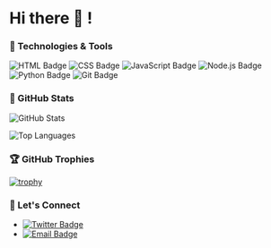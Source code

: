 # Hi there 👋 !

### 🔧 Technologies & Tools
![HTML Badge](https://img.shields.io/badge/-HTML5-E34F26?style=flat&logo=html5&logoColor=white)
![CSS Badge](https://img.shields.io/badge/-CSS3-1572B6?style=flat&logo=css3&logoColor=white)
![JavaScript Badge](https://img.shields.io/badge/-JavaScript-F7DF1E?style=flat&logo=javascript&logoColor=black)
![Node.js Badge](https://img.shields.io/badge/-Node.js-339933?style=flat&logo=node.js&logoColor=white)
![Python Badge](https://img.shields.io/badge/-Python-3776AB?style=flat&logo=python&logoColor=white)
![Git Badge](https://img.shields.io/badge/-Git-F05032?style=flat&logo=git&logoColor=white)

### 🌟 GitHub Stats
![GitHub Stats](https://github-readme-stats.vercel.app/api?username=your-username&show_icons=true&theme=radical)

![Top Languages](https://github-readme-stats.vercel.app/api/top-langs/?username=your-username&layout=compact&theme=radical)

### 🏆 GitHub Trophies
[![trophy](https://github-profile-trophy.vercel.app/?username=your-username&theme=onedark)](https://github.com/ryo-ma/github-profile-trophy)


### 💬 Let's Connect
- [![Twitter Badge](https://img.shields.io/badge/-Twitter-1DA1F2?style=flat&logo=twitter&logoColor=white)](https://twitter.com/kutumaldini)
- [![Email Badge](https://img.shields.io/badge/-Email-D14836?style=flat&logo=gmail&logoColor=white)](mailto:jajanebay@gmail.com)

